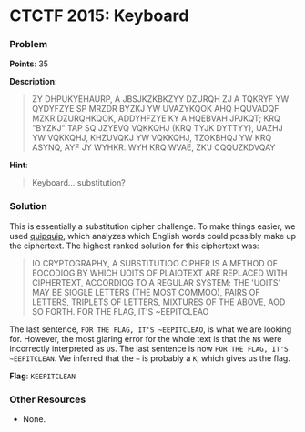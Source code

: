 # CTCTF 2015: Keyboard

### Problem

**Points**: 35

**Description**: 

> ZY DHPUKYEHAURP, A JBSJKZKBKZYY DZURQH ZJ A TQKRYF YW QYDYFZYE SP MRZDR BYZKJ YW UVAZYKQOK AHQ HQUVADQF MZKR DZURQHKQOK, ADDYHFZYE KY A HQEBVAH JPJKQT; KRQ "BYZKJ" TAP SQ JZYEVQ VQKKQHJ (KRQ TYJK DYTTYY), UAZHJ YW VQKKQHJ, KHZUVQKJ YW VQKKQHJ, TZOKBHQJ YW KRQ ASYNQ, AYF JY WYHKR. WYH KRQ WVAE, ZK'J CQQUZKDVQAY

**Hint**: 

> Keyboard... substitution?

### Solution

This is essentially a substitution cipher challenge. To make things easier, we used [quipquip](http://quipqiup.com/), which analyzes which English words could possibly make up the ciphertext. The highest ranked solution for this ciphertext was: 

> IO CRYPTOGRAPHY, A SUBSTITUTIOO CIPHER IS A METHOD OF EOCODIOG BY WHICH UOITS OF PLAIOTEXT ARE REPLACED WITH CIPHERTEXT, ACCORDIOG TO A REGULAR SYSTEM; THE 'UOITS' MAY BE SIOGLE LETTERS (THE MOST COMMOO), PAIRS OF LETTERS, TRIPLETS OF LETTERS, MIXTURES OF THE ABOVE, AOD SO FORTH. FOR THE FLAG, IT'S ~EEPITCLEAO

The last sentence, `FOR THE FLAG, IT'S ~EEPITCLEAO`, is what we are looking for. However, the most glaring error for the whole text is that the `N`s were incorrectly interpreted as `O`s. The last sentence is now `FOR THE FLAG, IT'S ~EEPITCLEAN`. We inferred that the `~` is probably a `K`, which gives us the flag.

**Flag**: `KEEPITCLEAN`

### Other Resources

* None.
